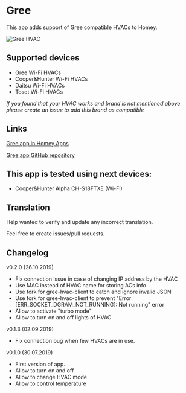 # Gree

This app adds support of Gree compatible HVACs to Homey.

![Gree HVAC](https://raw.githubusercontent.com/aivus/com.gree/master/assets/images/small.png)

## Supported devices
* Gree Wi-Fi HVACs
* Cooper&Hunter Wi-Fi HVACs
* Daitsu Wi-Fi HVACs
* Tosot Wi-Fi HVACs

*If you found that your HVAC works and brand is not mentioned above please create an issue to add this brand as compatible*

## Links
[Gree app in Homey Apps](https://apps.athom.com/app/com.gree)

[Gree app GitHub repository](https://github.com/aivus/com.gree)

## This app is tested using next devices:
* Cooper&Hunter Alpha CH-S18FTXE (Wi-Fi)

## Translation
Help wanted to verify and update any incorrect translation.

Feel free to create issues/pull requests. 

## Changelog
v0.2.0 (26.10.2019)
* Fix connection issue in case of changing IP address by the HVAC
* Use MAC instead of HVAC name for storing ACs info
* Use fork for gree-hvac-client to catch and ignore invalid JSON
* Use fork for gree-hvac-client to prevent "Error [ERR_SOCKET_DGRAM_NOT_RUNNING]: Not running" error
* Allow to activate "turbo mode"
* Allow to turn on and off lights of HVAC

v0.1.3 (02.09.2019)
* Fix connection bug when few HVACs are in use.

v0.1.0 (30.07.2019)
* First version of app.
* Allow to turn on and off
* Allow to change HVAC mode
* Allow to control temperature
